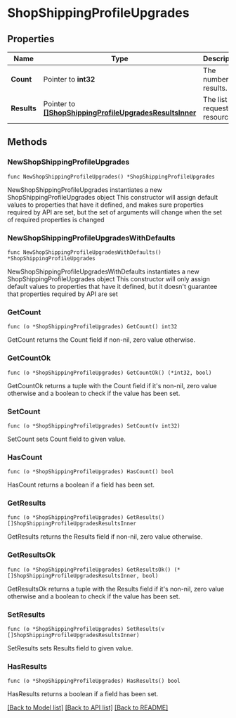 # ShopShippingProfileUpgrades

## Properties

Name | Type | Description | Notes
------------ | ------------- | ------------- | -------------
**Count** | Pointer to **int32** | The number of results. | [optional] 
**Results** | Pointer to [**[]ShopShippingProfileUpgradesResultsInner**](ShopShippingProfileUpgradesResultsInner.md) | The list of requested resources. | [optional] 

## Methods

### NewShopShippingProfileUpgrades

`func NewShopShippingProfileUpgrades() *ShopShippingProfileUpgrades`

NewShopShippingProfileUpgrades instantiates a new ShopShippingProfileUpgrades object
This constructor will assign default values to properties that have it defined,
and makes sure properties required by API are set, but the set of arguments
will change when the set of required properties is changed

### NewShopShippingProfileUpgradesWithDefaults

`func NewShopShippingProfileUpgradesWithDefaults() *ShopShippingProfileUpgrades`

NewShopShippingProfileUpgradesWithDefaults instantiates a new ShopShippingProfileUpgrades object
This constructor will only assign default values to properties that have it defined,
but it doesn't guarantee that properties required by API are set

### GetCount

`func (o *ShopShippingProfileUpgrades) GetCount() int32`

GetCount returns the Count field if non-nil, zero value otherwise.

### GetCountOk

`func (o *ShopShippingProfileUpgrades) GetCountOk() (*int32, bool)`

GetCountOk returns a tuple with the Count field if it's non-nil, zero value otherwise
and a boolean to check if the value has been set.

### SetCount

`func (o *ShopShippingProfileUpgrades) SetCount(v int32)`

SetCount sets Count field to given value.

### HasCount

`func (o *ShopShippingProfileUpgrades) HasCount() bool`

HasCount returns a boolean if a field has been set.

### GetResults

`func (o *ShopShippingProfileUpgrades) GetResults() []ShopShippingProfileUpgradesResultsInner`

GetResults returns the Results field if non-nil, zero value otherwise.

### GetResultsOk

`func (o *ShopShippingProfileUpgrades) GetResultsOk() (*[]ShopShippingProfileUpgradesResultsInner, bool)`

GetResultsOk returns a tuple with the Results field if it's non-nil, zero value otherwise
and a boolean to check if the value has been set.

### SetResults

`func (o *ShopShippingProfileUpgrades) SetResults(v []ShopShippingProfileUpgradesResultsInner)`

SetResults sets Results field to given value.

### HasResults

`func (o *ShopShippingProfileUpgrades) HasResults() bool`

HasResults returns a boolean if a field has been set.


[[Back to Model list]](../README.md#documentation-for-models) [[Back to API list]](../README.md#documentation-for-api-endpoints) [[Back to README]](../README.md)


